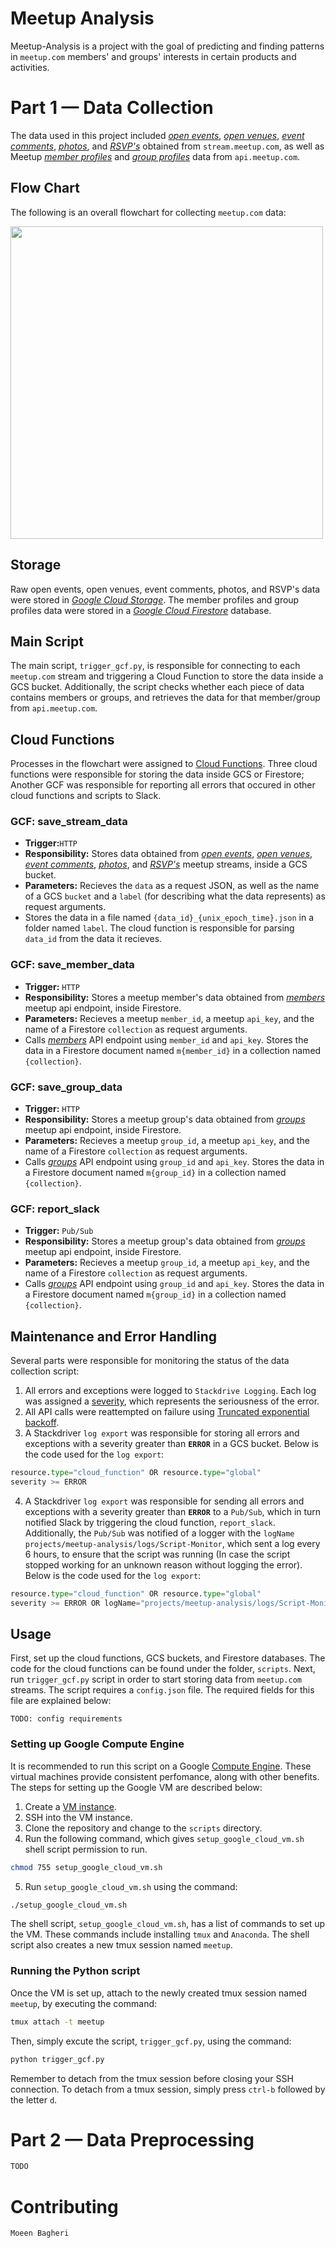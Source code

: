 # Meetup Analysis
Meetup-Analysis is a project with the goal of predicting and finding patterns in `meetup.com` members' and groups' interests in certain products and activities. 

# Part 1 — Data Collection
The data used in this project included [_open events_](http://stream.meetup.com/2/open_events), [_open venues_](http://stream.meetup.com/2/open_venues?trickle), [_event comments_](http://stream.meetup.com/2/event_comments), [_photos_](http://stream.meetup.com/2/photos), and [_RSVP's_](http://stream.meetup.com/2/rsvps) obtained from `stream.meetup.com`, as well as Meetup [_member profiles_](https://api.meetup.com/2/members/) and [_group profiles_](https://api.meetup.com/2/groups) data from `api.meetup.com`. 

## Flow Chart
The following is an overall flowchart for collecting `meetup.com` data:

<img src="https://www.lucidchart.com/publicSegments/view/555cb8c6-c02a-4f9d-a767-c9834a4bb38d/image.jpeg" width="500"/>

## Storage
Raw open events, open venues, event comments, photos, and RSVP's data were stored in [_Google Cloud Storage_](https://console.cloud.google.com/storage/browser/meetup_stream_data?project=meetup-analysis). The member profiles and group profiles data were stored in a [_Google Cloud Firestore_](https://console.cloud.google.com/firestore) database.

## Main Script
The main script, `trigger_gcf.py`, is responsible for connecting to each `meetup.com` stream and triggering a Cloud Function to store the data inside a GCS bucket. Additionally, the script checks whether each piece of data contains members or groups, and retrieves the data for that member/group from `api.meetup.com`.

## Cloud Functions
Processes in the flowchart were assigned to [Cloud Functions](https://cloud.google.com/functions/docs/). Three cloud functions were responsible for storing the data inside GCS or Firestore; Another GCF was responsible for reporting all errors that occured in other cloud functions and scripts to Slack.

### GCF: save_stream_data
* **Trigger:**`HTTP`
* **Responsibility:** Stores data obtained from [_open events_](http://stream.meetup.com/2/open_events), [_open venues_](http://stream.meetup.com/2/open_venues?trickle), [_event comments_](http://stream.meetup.com/2/event_comments), [_photos_](http://stream.meetup.com/2/photos), and [_RSVP's_](http://stream.meetup.com/2/rsvps) meetup streams, inside a GCS bucket.
* **Parameters:** Recieves the `data` as a request JSON, as well as the name of a GCS `bucket` and a `label` (for describing what the data represents) as request arguments. 
* Stores the data in a file named `{data_id}_{unix_epoch_time}.json` in a folder named `label`. The cloud function is responsible for parsing `data_id` from the data it recieves.

### GCF: save_member_data
* **Trigger:** `HTTP`
* **Responsibility:** Stores a meetup member's data obtained from [_members_](https://api.meetup.com/2/members/) meetup api endpoint, inside Firestore.
* **Parameters:** Recieves a meetup `member_id`, a meetup `api_key`, and the name of a Firestore `collection` as request arguments.
* Calls [_members_](https://api.meetup.com/2/members/) API endpoint using `member_id` and `api_key`. Stores the data in a Firestore document named `m{member_id}` in a collection named `{collection}`.

### GCF: save_group_data
* **Trigger:** `HTTP`
* **Responsibility:** Stores a meetup group's data obtained from [_groups_](https://api.meetup.com/2/groups) meetup api endpoint, inside Firestore.
* **Parameters:** Recieves a meetup `group_id`, a meetup `api_key`, and the name of a Firestore `collection` as request arguments.
* Calls [_groups_](https://api.meetup.com/2/groups) API endpoint using `group_id` and `api_key`. Stores the data in a Firestore document named `m{group_id}` in a collection named `{collection}`.

### GCF: report_slack
* **Trigger:** `Pub/Sub`
* **Responsibility:** Stores a meetup group's data obtained from [_groups_](https://api.meetup.com/2/groups) meetup api endpoint, inside Firestore.  
* **Parameters:** Recieves a meetup `group_id`, a meetup `api_key`, and the name of a Firestore `collection` as request arguments.
* Calls [_groups_](https://api.meetup.com/2/groups) API endpoint using `group_id` and `api_key`. Stores the data in a Firestore document named `m{group_id}` in a collection named `{collection}`.

## Maintenance and Error Handling
Several parts were responsible for monitoring the status of the data collection script:

1. All errors and exceptions were logged to `Stackdrive Logging`. Each log was assigned a [severity](https://cloud.google.com/logging/docs/reference/v2/rest/v2/LogEntry#logseverity), which represents the seriousness of the error.
2. All API calls were reattempted on failure using [Truncated exponential backoff](https://cloud.google.com/storage/docs/exponential-backoff).
3. A Stackdriver `log export` was responsible for storing all errors and exceptions with a severity greater than **`ERROR`** in a GCS bucket. Below is the code used for the `log export`:
```python
resource.type="cloud_function" OR resource.type="global"
severity >= ERROR
```
4. A Stackdriver `log export` was responsible for sending all errors and exceptions with a severity greater than **`ERROR`** to a `Pub/Sub`, which in turn notified Slack by triggering the cloud function, `report_slack`. Additionally, the `Pub/Sub` was notified of a logger with the `logName` `projects/meetup-analysis/logs/Script-Monitor`, which sent a log every 6 hours, to ensure that the script was running (In case the script stopped working for an unknown reason without logging the error). Below is the code used for the `log export`:
```python
resource.type="cloud_function" OR resource.type="global"
severity >= ERROR OR logName="projects/meetup-analysis/logs/Script-Monitor"```
```

## Usage
First, set up the cloud functions, GCS buckets, and Firestore databases. The code for the cloud functions can be found under the folder, `scripts`. Next, run `trigger_gcf.py` script in order to start storing data from `meetup.com` streams. The script requires a `config.json` file. The required fields for this file are explained below:
```
TODO: config requirements
```
### Setting up Google Compute Engine
It is recommended to run this script on a Google [Compute Engine](https://cloud.google.com/compute/). These virtual machines provide consistent perfomance, along with other benefits. The steps for setting up the Google VM are described below:
1. Create a [VM instance](https://console.cloud.google.com/projectselector/compute/instances?supportedpurview=project).
2. SSH into the VM instance.
3. Clone the repository and change to the `scripts` directory.
4. Run the following command, which gives `setup_google_cloud_vm.sh` shell script permission to run.
```bash
chmod 755 setup_google_cloud_vm.sh
```
5. Run `setup_google_cloud_vm.sh` using the command:
```bash
./setup_google_cloud_vm.sh
```
The shell script, `setup_google_cloud_vm.sh`, has a list of commands to set up the VM. These commands include installing `tmux` and `Anaconda`. The shell script also creates a new tmux session named `meetup`.

### Running the Python script
Once the VM is set up, attach to the newly created tmux session named `meetup`, by executing the command:
```bash
tmux attach -t meetup
```
Then, simply excute the script, `trigger_gcf.py`, using the command: 
```bash
python trigger_gcf.py
```
Remember to detach from the tmux session before closing your SSH connection. To detach from a tmux session, simply press ```ctrl-b``` followed by the letter ```d```.

# Part 2 — Data Preprocessing
```python
TODO
```
# Contributing
```bash
Moeen Bagheri

```
